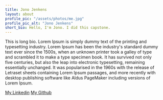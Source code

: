 ```yaml
---
title: Jono Jenkens
layout: about
profile_pic: "/assets/photos/me.jpg"
profile_pic_alt: "Jono Jenkens"
short_bio: Hello, I'm Jono. I did this capstone.
---
```


This is long bio.
Lorem Ipsum is simply dummy text of the printing and typesetting industry. Lorem Ipsum has been the industry's standard dummy text ever since the 1500s, when an unknown printer took a galley of type and scrambled it to make a type specimen book. It has survived not only five centuries, but also the leap into electronic typesetting, remaining essentially unchanged. It was popularised in the 1960s with the release of Letraset sheets containing Lorem Ipsum passages, and more recently with desktop publishing software like Aldus PageMaker including versions of Lorem Ipsum.

[My Linkedin](http://linkedin.com/in/jonojenkens)
[My Github](http://github.com/patchkat)
